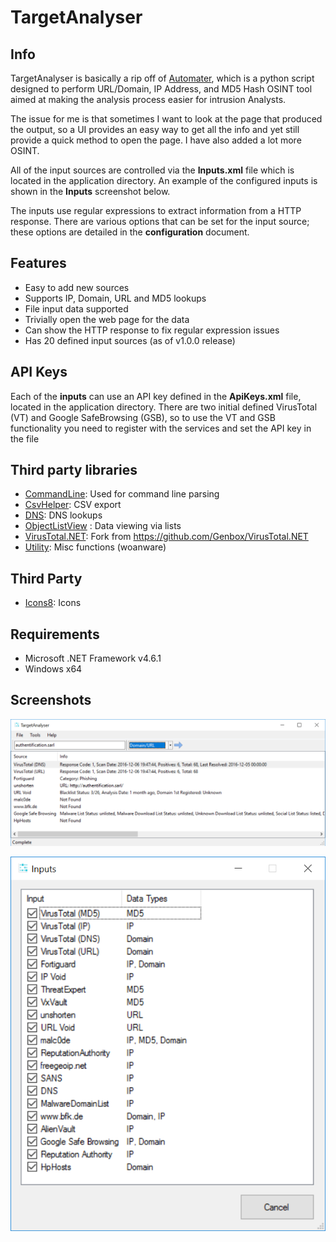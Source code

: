 TargetAnalyser
==============

## Info ##

TargetAnalyser is basically a rip off of [Automater](http://www.tekdefense.com/automater/), which is a python script designed to perform URL/Domain, IP Address, and MD5 Hash OSINT tool aimed at making the analysis process easier for intrusion Analysts. 

The issue for me is that sometimes I want to look at the page that produced the output, so a UI provides an easy way to get all the info and yet still provide a quick method to open the page. I have also added a lot more OSINT.

All of the input sources are controlled via the **Inputs.xml** file which is located in the application directory. An example of the configured inputs is shown in the **Inputs** screenshot below.

The inputs use regular expressions to extract information from a HTTP response. There are various options that can be set for the input source; these options are detailed in the **configuration** document.

## Features ##

- Easy to add new sources
- Supports IP, Domain, URL and MD5 lookups
- File input data supported
- Trivially open the web page for the data
- Can show the HTTP response to fix regular expression issues
- Has 20 defined input sources (as of v1.0.0 release)

## API Keys 

Each of the **inputs** can use an API key defined in the **ApiKeys.xml** file, located in the application directory. There are two initial defined VirusTotal (VT) and Google SafeBrowsing (GSB), so to use the VT and GSB functionality you need to register with the services and set the API key in the file

## Third party libraries ##

- [CommandLine](https://github.com/gsscoder/commandline): Used for command line parsing
- [CsvHelper](https://github.com/JoshClose/CsvHelper): CSV export
- [DNS](http://www.codeproject.com/Articles/23673/DNS-NET-Resolver-C): DNS lookups
- [ObjectListView](http://objectlistview.sourceforge.net/cs/index.html) : Data viewing via lists 
- [VirusTotal.NET](https://github.com/woanware/VirusTotal.NET): Fork from https://github.com/Genbox/VirusTotal.NET
- [Utility](http://www.woanware.co.uk): Misc functions (woanware)

## Third Party

- [Icons8](https://icons8.com): Icons 

## Requirements ##

- Microsoft .NET Framework v4.6.1
- Windows x64

## Screenshots

![Main](./Main.png)

![Inputs](./Inputs.png)


